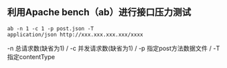 ## 利用Apache bench（ab）进行接口压力测试

```shell
ab -n 1 -c 1 -p post.json -T application/json http://xxx.xxx.xxx.xxx/xxxx
```

-n 总请求数(缺省为1) / -c 并发请求数(缺省为1) / -p 指定post方法数据文件 / -T 指定contentType